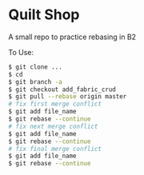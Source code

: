 # Quilt Shop 

A small repo to practice rebasing in B2


To Use:
```bash
$ git clone ...
$ cd 
$ git branch -a
$ git checkout add_fabric_crud
$ git pull --rebase origin master
# fix first merge conflict
$ git add file_name
$ git rebase --continue
# fix next merge conflict
$ git add file_name
$ git rebase --continue
# fix final merge conflict
$ git add file_name
$ git rebase --continue
```
